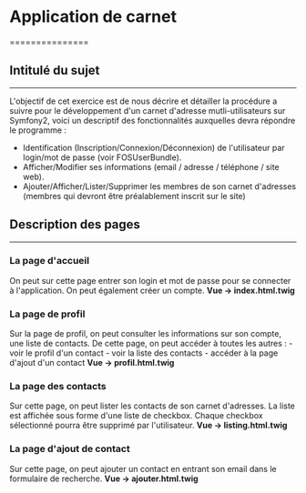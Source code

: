 # Application de carnet
===============

## Intitulé du sujet
---
L'objectif de cet exercice est de nous décrire et détailler la 
procédure a suivre pour le développement d'un carnet d'adresse mutli-utilisateurs 
sur Symfony2, voici un descriptif des fonctionnalités auxquelles devra répondre le programme :

- Identification (Inscription/Connexion/Déconnexion) de l'utilisateur par login/mot de passe (voir FOSUserBundle).
- Afficher/Modifier ses informations (email / adresse / téléphone / site web).
- Ajouter/Afficher/Lister/Supprimer les membres de son carnet d'adresses (membres qui devront être préalablement inscrit sur le site)

## Description des pages
---

### La page d'accueil
On peut sur cette page entrer son login et mot de passe pour se connecter à l'application.
On peut également créer un compte.
**Vue -> index.html.twig**


### La page de profil
Sur la page de profil, on peut consulter les informations sur son compte, une liste de contacts.
De cette page, on peut accéder à toutes les autres :
    - voir le profil d'un contact
    - voir la liste des contacts
    - accéder à la page d'ajout d'un contact
**Vue -> profil.html.twig**


### La page des contacts
Sur cette page, on peut lister les contacts de son carnet d'adresses.
La liste est affichée sous forme d'une liste de checkbox.
Chaque checkbox sélectionné pourra être supprimé par l'utilisateur.
**Vue -> listing.html.twig**


### La page d'ajout de contact
Sur cette page, on peut ajouter un contact en entrant son email dans le formulaire de recherche.
**Vue -> ajouter.html.twig**
